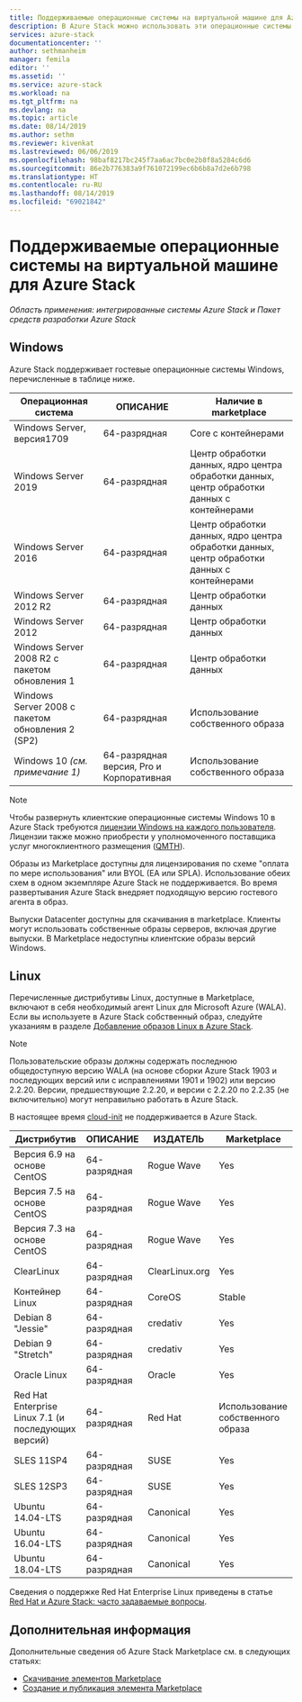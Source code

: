 ```yaml
---
title: Поддерживаемые операционные системы на виртуальной машине для Azure Stack | Документация Майкрософт
description: В Azure Stack можно использовать эти операционные системы на виртуальной машине.
services: azure-stack
documentationcenter: ''
author: sethmanheim
manager: femila
editor: ''
ms.assetid: ''
ms.service: azure-stack
ms.workload: na
ms.tgt_pltfrm: na
ms.devlang: na
ms.topic: article
ms.date: 08/14/2019
ms.author: sethm
ms.reviewer: kivenkat
ms.lastreviewed: 06/06/2019
ms.openlocfilehash: 98baf8217bc245f7aa6ac7bc0e2b8f8a5284c6d6
ms.sourcegitcommit: 86e2b776383a9f761072199ec6b6b8a7d2e6b798
ms.translationtype: HT
ms.contentlocale: ru-RU
ms.lasthandoff: 08/14/2019
ms.locfileid: "69021842"
---
```

# <a name="guest-operating-systems-supported-on-azure-stack"></a>Поддерживаемые операционные системы на виртуальной машине для Azure Stack

*Область применения: интегрированные системы Azure Stack и Пакет средств разработки Azure Stack*

## <a name="windows"></a>Windows

Azure Stack поддерживает гостевые операционные системы Windows, перечисленные в таблице ниже.

| Операционная система | ОПИСАНИЕ | Наличие в marketplace |
| --- | --- | --- |
| Windows Server, версия1709 | 64-разрядная | Core с контейнерами |
| Windows Server 2019 | 64-разрядная |  Центр обработки данных, ядро центра обработки данных, центр обработки данных с контейнерами |
| Windows Server 2016 | 64-разрядная |  Центр обработки данных, ядро центра обработки данных, центр обработки данных с контейнерами |
| Windows Server 2012 R2 | 64-разрядная |  Центр обработки данных |
| Windows Server 2012 | 64-разрядная |  Центр обработки данных |
| Windows Server 2008 R2 с пакетом обновления 1 | 64-разрядная |  Центр обработки данных |
| Windows Server 2008 с пакетом обновления 2 (SP2) | 64-разрядная |  Использование собственного образа |
| Windows 10 *(см. примечание 1)* | 64-разрядная версия, Pro и Корпоративная | Использование собственного образа |

> [!NOTE]
> Чтобы развернуть клиентские операционные системы Windows 10 в Azure Stack требуются [лицензии Windows на каждого пользователя](https://www.microsoft.com/Licensing/product-licensing/windows10.aspx). Лицензии также можно приобрести у уполномоченного поставщика услуг многоклиентного размещения ([QMTH](https://www.microsoft.com/en-us/CloudandHosting/licensing_sca.aspx)).

Образы из Marketplace доступны для лицензирования по схеме "оплата по мере использования" или BYOL (EA или SPLA). Использование обеих схем в одном экземпляре Azure Stack не поддерживается. Во время развертывания Azure Stack внедряет подходящую версию гостевого агента в образ.

Выпуски Datacenter доступны для скачивания в marketplace. Клиенты могут использовать собственные образы серверов, включая другие выпуски. В Marketplace недоступны клиентские образы версий Windows.

## <a name="linux"></a>Linux

Перечисленные дистрибутивы Linux, доступные в Marketplace, включают в себя необходимый агент Linux для Microsoft Azure (WALA). Если вы используете в Azure Stack собственный образ, следуйте указаниям в разделе [Добавление образов Linux в Azure Stack](azure-stack-linux.md).

> [!NOTE]
> Пользовательские образы должны содержать последнюю общедоступную версию WALA (на основе сборки Azure Stack 1903 и последующих версий или с исправлениями 1901 и 1902) или версию 2.2.20. Версии, предшествующие 2.2.20, и версии с 2.2.20 по 2.2.35 (не включительно) могут неправильно работать в Azure Stack.
>
> В настоящее время [cloud-init](https://cloud-init.io/) не поддерживается в Azure Stack.

| Дистрибутив | ОПИСАНИЕ | ИЗДАТЕЛЬ | Marketplace |
| --- | --- | --- | --- |
| Версия 6.9 на основе CentOS | 64-разрядная | Rogue Wave | Yes |
| Версия 7.5 на основе CentOS | 64-разрядная | Rogue Wave | Yes |
| Версия 7.3 на основе CentOS | 64-разрядная | Rogue Wave | Yes |
| ClearLinux | 64-разрядная | ClearLinux.org | Yes |
| Контейнер Linux |  64-разрядная | CoreOS | Stable |
| Debian 8 "Jessie" | 64-разрядная | credativ |  Yes |
| Debian 9 "Stretch" | 64-разрядная | credativ | Yes |
| Oracle Linux | 64-разрядная | Oracle | Yes |
| Red Hat Enterprise Linux 7.1 (и последующих версий) | 64-разрядная | Red Hat | Использование собственного образа |
| SLES 11SP4 | 64-разрядная | SUSE | Yes |
| SLES 12SP3 | 64-разрядная | SUSE | Yes |
| Ubuntu 14.04-LTS | 64-разрядная | Canonical | Yes |
| Ubuntu 16.04-LTS | 64-разрядная | Canonical | Yes |
| Ubuntu 18.04-LTS | 64-разрядная | Canonical | Yes |

Сведения о поддержке Red Hat Enterprise Linux приведены в статье [Red Hat и Azure Stack: часто задаваемые вопросы](https://access.redhat.com/articles/3413531).

## <a name="next-steps"></a>Дополнительная информация

Дополнительные сведения об Azure Stack Marketplace см. в следующих статьях:

- [Скачивание элементов Marketplace](azure-stack-download-azure-marketplace-item.md)  
- [Создание и публикация элемента Marketplace](azure-stack-create-and-publish-marketplace-item.md)
